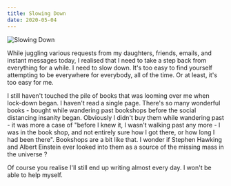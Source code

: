 ```yaml
---
title: Slowing Down
date: 2020-05-04
---
```


![Slowing Down](https://source.unsplash.com/hopX_jpVtRM/1600x900)

While juggling various requests from my daughters, friends, emails, and instant messages today, I realised that I need to take a step back from everything for a while. I need to slow down. It's too easy to find yourself attempting to be everywhere for everybody, all of the time. Or at least, it's too easy for me.

I still haven't touched the pile of books that was looming over me when lock-down began. I haven't read a single page. There's so many wonderful books - bought while wandering past bookshops before the social distancing insanity began. Obviously I didn't buy them while wandering past - it was more a case of "before I knew it, I wasn't walking past any more - I was in the book shop, and not entirely sure how I got there, or how long I had been there". Bookshops are a bit like that. I wonder if Stephen Hawking and Albert Einstein ever looked into them as a source of the missing mass in the universe ?

Of course you realise I'll still end up writing almost every day. I won't be able to help myself.